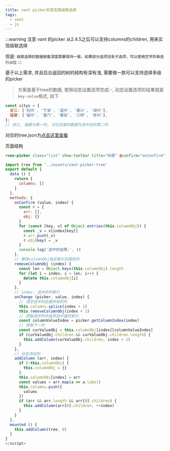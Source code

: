 ```yaml
---
title: vant picker实现无限级联选择
tags:
  - vant
  - js
---
```


:::warning 注意
vant 的picker 从2.4.5之后可以支持columns的children, 用来实现级联选择

但是: `级联选择的数据嵌套深度需要保持一致，如果部分选项没有子选项，可以使用空字符串进行占位`
:::

基于以上需求, 并且后台返回的树的结构有深有浅, 需要做一款可以支持选择多级的picker

> 方案是基于tree的数据, 使用动态设置选项完成✅, 动态设置选项的结果就是`key-value`格式, 如下

```js
const citys = {
  浙江: ['杭州', '宁波', '温州', '嘉兴', '湖州'],
  福建: ['福州', '厦门', '莆田', '三明', '泉州'],
};
// 浙江, 福建为第一列, 对应后面的数据为选中后的第二列
```

<!-- more -->

对应的tree.json为[点击这里查看](https://raw.githubusercontent.com/liyajie920112/images/main/json/vant-picker-tree.json)

页面结构

```html
<van-picker class="list" show-toolbar title="标题" @confirm="onConfirm" value-key="label" @change="onChange" :columns="columns"/>
```

```js
import tree from '../assets/vant-picker-tree'
export default {
  data () {
    return {
      columns: []
    }
  },
  methods: {
    onConfirm (value, index) {
      const r = {
        arr: [],
        obj: {}
      }
      for (const [key, v] of Object.entries(this.columnObj)) {
        const _v = v[index[key]]
        r.arr.push(_v)
        r.obj[key] = _v
      }
      console.log('选中的结果:', r)
    },
    // 删除columnObj指定索引后面的列
    removeColumnObj (index) {
      const len = Object.keys(this.columnObj).length
      for (let i = index; i < len; i++) {
        delete this.columnObj[i]
      }
    },
    // index: 选中的列索引
    onChange (picker, value, index) {
      // 清空选中列后面所有的列
      this.columns.splice(index + 1)
      this.removeColumnObj(index + 1)
      // 获取选中列中选项选中值的索引
      const columnValueIndex = picker.getColumnIndex(index)
      // 获取下一列
      const curValueObj = this.columnObj[index][columnValueIndex]
      if (curValueObj.children && curValueObj.children.length) {
        this.addColumn(curValueObj.children, index + 1)
      }
    },
    // 动态添加列
    addColumn (arr, index) {
      if (!this.columnObj) {
        this.columnObj = {}
      }
      this.columnObj[index] = arr
      const values = arr.map(a => a.label)
      this.columns.push({
        values
      })
      if (arr && arr.length && arr[0].children) {
        this.addColumn(arr[0].children, ++index)
      }
    }
  },
  mounted () {
    this.addColumn(tree, 0)
  }
}
</script>
```

